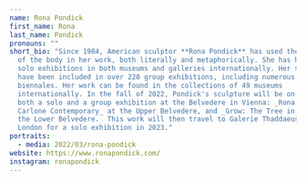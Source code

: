```yaml
---
name: Rona Pondick
first_name: Rona
last_name: Pondick
pronouns: ""
short_bio: "Since 1984, American sculptor **Rona Pondick** has used the language
  of the body in her work, both literally and metaphorically. She has had 51
  solo exhibitions in both museums and galleries internationally. Her sculptures
  have been included in over 220 group exhibitions, including numerous
  biennales. Her work can be found in the collections of 49 museums
  internationally. In the fall of 2022, Pondick's sculpture will be on view in
  both a solo and a group exhibition at the Belvedere in Vienna: _Rona Pondick:
  Carlone Contemporary_ at the Upper Belvedere, and _Grow: The Tree in Art_ at
  the Lower Belvedere.  This work will then travel to Galerie Thaddaeus Ropac in
  London for a solo exhibition in 2023."
portraits:
  - media: 2022/03/rona-pondick
website: https://www.ronapondick.com/
instagram: ronapondick
---
```

